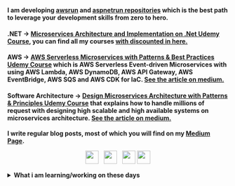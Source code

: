 **I am developing [awsrun](https://github.com/awsrun) and [aspnetrun repositories](https://github.com/aspnetrun) which is the best path to leverage your development skills from zero to hero.**

#### .NET -> [Microservices Architecture and Implementation on .Net Udemy Course](https://www.udemy.com/course/microservices-architecture-and-implementation-on-dotnet/?referralCode=FA6BAE225A0B6F0B7BB7), you can find all my courses [with discounted in here.](https://github.com/aspnetrun/learn)

#### AWS -> [AWS Serverless Microservices with Patterns & Best Practices Udemy Course](https://www.udemy.com/course/aws-serverless-microservices-lambda-eventbridge-sqs-apigateway/?referralCode=7B22A152778B6D92DB90) which is AWS Serverless Event-driven Microservices with using AWS Lambda, AWS DynamoDB, AWS API Gateway, AWS EventBridge, AWS SQS and AWS CDK for IaC. [See the article on medium.](https://medium.com/aws-serverless-microservices-with-patterns-best)

#### Software Architecture -> [Design Microservices Architecture with Patterns & Principles Udemy Course](https://www.udemy.com/course/design-microservices-architecture-with-patterns-principles/?referralCode=65B432E6213E98219A0D) that explains how to handle millions of request with designing high scalable and high available systems on microservices architecture. [See the article on medium.](https://medium.com/design-microservices-architecture-with-patterns/monolithic-to-microservices-architecture-with-patterns-best-practices-a768272797b2)

**I write regular blog posts, most of which you will find on my [Medium Page](https://mehmetozkaya.medium.com/).**

<p align='center'>
<a href="https://www.linkedin.com/in/mehmet-ozkaya/"><img height="30" src="https://github.com/singhkshitij/singhkshitij/blob/master/linkedin.png?raw=true"></a>&nbsp;&nbsp;
<a href="https://twitter.com/ezozkme"><img height="30" src="https://github.com/singhkshitij/singhkshitij/blob/master/twitter.png?raw=true"></a>&nbsp;&nbsp;
<a href="mailto:ezozkme@gmail.com"><img height="30" src="https://github.com/singhkshitij/singhkshitij/blob/master/mail.png?raw=true"></a>
<a href="https://aspnetrun.azurewebsites.net/"><img height="30" src="https://github.com/singhkshitij/singhkshitij/blob/master/blog.png?raw=true"></a>
</p>

<details>
 <summary><strong>What i am learning/working on these days</strong></summary>
   - Cloud Native .Net Microservices <br/>
   - Serverless Architecture <br/>
   - Modular Monolithic <br/>
   - Video Editing <br/>   
</details>

